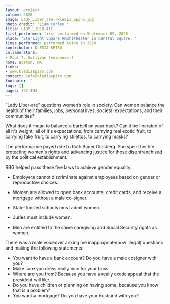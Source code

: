 ```yaml
---
layout: project
volume: 2020
image: Lady_Liber_ate--Kledia_Spiro.jpg
photo_credit: 'Liam Corley '
title: LADY LIBER-ATE
first_performed: first performed on September 09, 2020
place: 'Starlight Square Amphitheater in Central Square, '
times_performed: performed twice in 2020
contributor: KLEDIA SPIRO
collaborators:
- Paul T. Sullivan (voiceover)
home: Boston, MA
links:
- www.klediaspiro.com
contact: info@klediaspiro.com
footnote: ''
tags: []
pages: 492-493
---
```




"Lady Liber-ate" questions women’s role in society. Can women balance the health of their families, jobs, personal lives, societal expectations, and their communities?

What does it mean to balance a barbell on your back? Can it be liberated of all it's weight, all of it's expectations, from carrying real exotic fruit, to carrying fake fruit, to carrying stilettos, to carrying masks?

The performance payed ode to Ruth Bader Ginsberg. She spent her life protecting women's rights and advancing justice for those disenfranchised by the political establishment.

RBG helped pass these five laws to achieve gender equality:

- Employers cannot discriminate against employees based on gender or reproductive choices.

- Women are allowed to open bank accounts, credit cards, and receive a mortgage without a male co-signer.

- State-funded schools must admit women.

- Juries must include women.

- Men are entitled to the same caregiving and Social Security rights as women.

There was a male voiceover asking me inappropriate(now illegal) questions and making the following statements:

- You want to have a bank account? Do you have a male cosigner with you?
- Make sure you dress really nice for your boss.
- Where are you from? Because you have a really exotic appeal that the president will like.
- Do you have children or planning on having some, because you know that is a problem?
- You want a mortgage? Do you have your husband with you?
